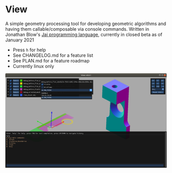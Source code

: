 View
====

A simple geometry processing tool for developing geometric algorithms and having them callable/composable via console commands. Written in Jonathan Blow's [Jai programming language](https://youtu.be/TH9VCN6UkyQ), currently in closed beta as of January 2021

- Press `h` for help
- See CHANGELOG.md for a feature list
- See PLAN.md for a feature roadmap
- Currently linux only

![Screenshot](https://github.com/kecman/view/blob/master/data/screenshot.png)